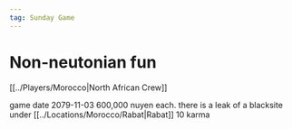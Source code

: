 ```yaml
---
tag: Sunday Game
---
```

# Non-neutonian fun
[[../Players/Morocco|North African Crew]]

game date 2079-11-03
600,000 nuyen each. there is a leak of a blacksite under [[../Locations/Morocco/Rabat|Rabat]]
10 karma